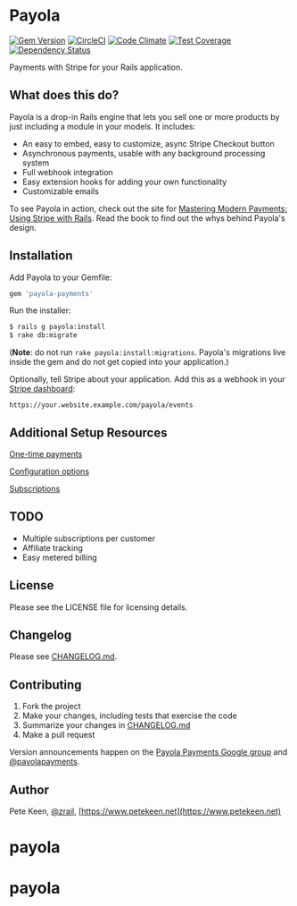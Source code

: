 # Payola

[![Gem Version](https://badge.fury.io/rb/payola-payments.svg)](http://badge.fury.io/rb/payola-payments) [![CircleCI](https://circleci.com/gh/payolapayments/payola.svg?style=shield)](https://circleci.com/gh/payolapayments/payola) [![Code Climate](https://codeclimate.com/github/payolapayments/payola/badges/gpa.svg)](https://codeclimate.com/github/payolapayments/payola) [![Test Coverage](https://codeclimate.com/github/payolapayments/payola/badges/coverage.svg)](https://codeclimate.com/github/payolapayments/payola) [![Dependency Status](https://gemnasium.com/badges/github.com/payolapayments/payola.svg)](https://gemnasium.com/github.com/payolapayments/payola)


Payments with Stripe for your Rails application.

## What does this do?

Payola is a drop-in Rails engine that lets you sell one or more products by just including a module in your models. It includes:

* An easy to embed, easy to customize, async Stripe Checkout button
* Asynchronous payments, usable with any background processing system
* Full webhook integration
* Easy extension hooks for adding your own functionality
* Customizable emails

To see Payola in action, check out the site for [Mastering Modern Payments: Using Stripe with Rails](https://www.masteringmodernpayments.com). Read the book to find out the whys behind Payola's design.

## Installation

Add Payola to your Gemfile:

```ruby
gem 'payola-payments'
```

Run the installer:

```bash
$ rails g payola:install
$ rake db:migrate
```

(**Note**: do not run `rake payola:install:migrations`. Payola's migrations live inside the gem and do not get copied into your application.)

Optionally, tell Stripe about your application. Add this as a webhook in your [Stripe dashboard](https://dashboard.stripe.com/account/webhooks):

```
https://your.website.example.com/payola/events
```

## Additional Setup Resources


[One-time payments](https://github.com/payolapayments/payola/wiki/One-time-payments)

[Configuration options](https://github.com/payolapayments/payola/wiki/Configuration-options)

[Subscriptions](https://github.com/payolapayments/payola/wiki/Subscriptions)

## TODO

* Multiple subscriptions per customer
* Affiliate tracking
* Easy metered billing

## License

Please see the LICENSE file for licensing details.


## Changelog

Please see [CHANGELOG.md](CHANGELOG.md).

## Contributing

1. Fork the project
2. Make your changes, including tests that exercise the code
3. Summarize your changes in [CHANGELOG.md](CHANGELOG.md)
4. Make a pull request

Version announcements happen on the [Payola Payments Google group](https://groups.google.com/forum/#!forum/payola-payments) and [@payolapayments](https://twitter.com/payolapayments).

## Author

Pete Keen, [@zrail](https://twitter.com/zrail), [https://www.petekeen.net](https://www.petekeen.net)
# payola
# payola
